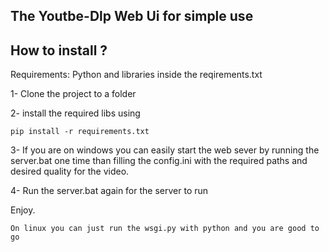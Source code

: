## The Youtbe-Dlp Web Ui for simple use

## How to install ?

Requirements:
Python and libraries inside the reqirements.txt


1- Clone the project to a folder

2- install the required libs using
```
pip install -r requirements.txt
```
3- If you are on windows you can easily start the web sever by running the server.bat one time than filling the config.ini with the required paths and desired quality for the video.

4- Run the server.bat again for the server to run 

Enjoy.

    On linux you can just run the wsgi.py with python and you are good to go